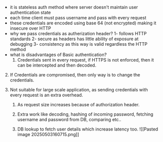 - it is stateless auth method where server doesn't maintain user authentication state
- each time client must pass username and pass with every request 
- these credentials are encoded using base 64 (not encrypted) making it insecure over HTTP
- why we pass credentials as autherization header?
  1- follows HTTP standards
   2- secure as headers has little ability of exposure at debugging 
    3-  consistency as this way is valid regardless the HTTP method
- what is disadvantages of Basic authentication?
  1. Credentials sent in every request, if HTTPS is not enforced, then it can be intercepted and then decoded. 

2. If Credentials are compromised, then only way is to change the credentials. 
    
3. Not suitable for large scale application, as sending credentials with every request is an extra overhead. 
    
    1. As request size increases because of authorization header. 
        
    2. Extra work like decoding, hashing of incoming password, fetching username and password from DB, comparing etc.. 
        
    3. DB lookup to fetch user details which increase latency too. 
![[Pasted image 20250503160715.png]]
